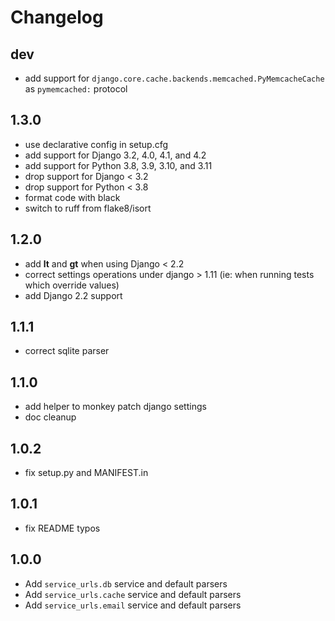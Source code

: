 # Changelog

## dev

* add support for `django.core.cache.backends.memcached.PyMemcacheCache` as `pymemcached:` protocol

## 1.3.0

* use declarative config in setup.cfg
* add support for Django 3.2, 4.0, 4.1, and 4.2
* add support for Python 3.8, 3.9, 3.10, and 3.11
* drop support for Django < 3.2
* drop support for Python < 3.8
* format code with black
* switch to ruff from flake8/isort

## 1.2.0

* add __lt__ and __gt__ when using Django < 2.2
* correct settings operations under django > 1.11 (ie: when running tests which override values)
* add Django 2.2 support

## 1.1.1

* correct sqlite parser

## 1.1.0

* add helper to monkey patch django settings
* doc cleanup

## 1.0.2

* fix setup.py and MANIFEST.in

## 1.0.1

* fix README typos

## 1.0.0

* Add `service_urls.db` service and default parsers
* Add `service_urls.cache` service and default parsers
* Add `service_urls.email` service and default parsers
